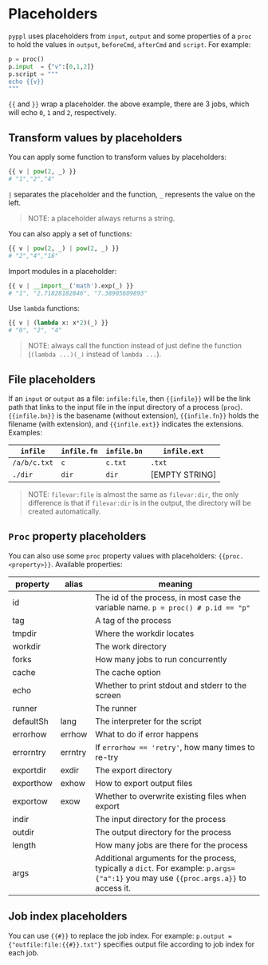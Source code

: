 # Placeholders
`pyppl` uses placeholders from `input`, `output` and some properties of a `proc` to hold the values in `output`, `beforeCmd`, `afterCmd` and `script`. For example:
```python
p = proc()
p.input  = {"v":[0,1,2]}
p.script = """
echo {{v}}
"""
```
`{{` and `}}` wrap a placeholder. the above example, there are 3 jobs, which will echo `0`, `1` and `2`, respectively. 

## Transform values by placeholders
You can apply some function to transform values by placeholders:
```python
{{ v | pow(2, _) }}
# "1","2","4"
```
`|` separates the placeholder and the function, `_` represents the value on the left.
> NOTE: a placeholder always returns a string.

You can also apply a set of functions:
```python
{{ v | pow(2, _) | pow(2, _) }}
# "2","4","16"
```

Import modules in a placeholder:
```python
{{ v | __import__('math').exp(_) }}
# "1", "2.71828182846", "7.38905609893"
```

Use `lambda` functions:
```python
{{ v | (lambda x: x*2)(_) }}
# "0", "2", "4"
```
> NOTE: always call the function instead of just define the function (`(lambda ...)(_)` instead of `lambda ...`). 

## File placeholders
If an `input` or `output` as a file: `infile:file`, then `{{infile}}` will be the link path that links to the input file in the input directory of a process (`proc`). `{{infile.bn}}` is the basename (without extension), `{{infile.fn}}` holds the filename (with extension), and `{{infile.ext}}` indicates the extensions. Examples:

|`infile`    |`infile.fn`   |`infile.bn`    | `infile.ext`|
|------------|--------------|---------------|-------------|
|`/a/b/c.txt`|`c`           |`c.txt`        | `.txt`      |
|`./dir`     |`dir`         |`dir`          | [EMPTY STRING]     |

>NOTE: `filevar:file` is almost the same as `filevar:dir`, the only difference is that if `filevar:dir` is in the output, the directory will be created automatically.

## `Proc` property placeholders
You can also use some `proc` property values with placeholders: `{{proc.<property>}}`. Available properties:

| property     | alias   |meaning               |
|--------------|---------|----------------------|
|id|| The id of the process, in most case the variable name. `p = proc() # p.id == "p"`|
|tag||A tag of the process|
|tmpdir||Where the workdir locates|
|workdir||The work directory|
|forks||How many jobs to run concurrently|
|cache||The cache option|
|echo||Whether to print stdout and stderr to the screen|
|runner||The runner|
|defaultSh|lang|The interpreter for the script|
|errorhow|errhow|What to do if error happens|
|errorntry|errntry|If `errorhow == 'retry'`, how many times to re-try|
|exportdir|exdir|The export directory|
|exporthow|exhow|How to export output files|
|exportow|exow|Whether to overwrite existing files when export|
|indir||The input directory for the process|
|outdir||The output directory for the process|
|length||How many jobs are there for the process|
|args||Additional arguments for the process, typically a `dict`. For example: `p.args={"a":1}` you may use `{{proc.args.a}}` to access it.|

## Job index placeholders
You can use `{{#}}` to replace the job index. For example:
`p.output = {"outfile:file:{{#}}.txt"}` specifies output file according to job index for each job.
